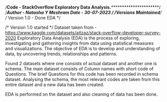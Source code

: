 /************************Code - StackOverflow Exploratory Data Analysis.**********************************************/
/***Author - Natasha Y Meshram  Date - 30-07-2023 ***/
/*****Versions Maintained**********/
/* Version 1.0 - Done EDA */

/* Version 1.0 started */
Dataset taken from - https://www.kaggle.com/datasets/aitzaz/stack-overflow-developer-survey-2020
Exploratory Data Analysis  (EDA) is the process of exploring, investigating and gathering insights from data using statistical measures and visualizations. The objective of EDA is to develop and understanding of data, by uncovering trends, relationships and patterns.

Found 2 datasets where one consists of actual dataset and another one is schema.
The main dataset consists of Column names with short code of Questions. The brief Questions for this code has been recorded in schema dataset. Analysing the schema, the most relevant codes are taken from this entire dataset and a new data has been created.

EDA is performed on the dataset and also cleaning of data has been done.
